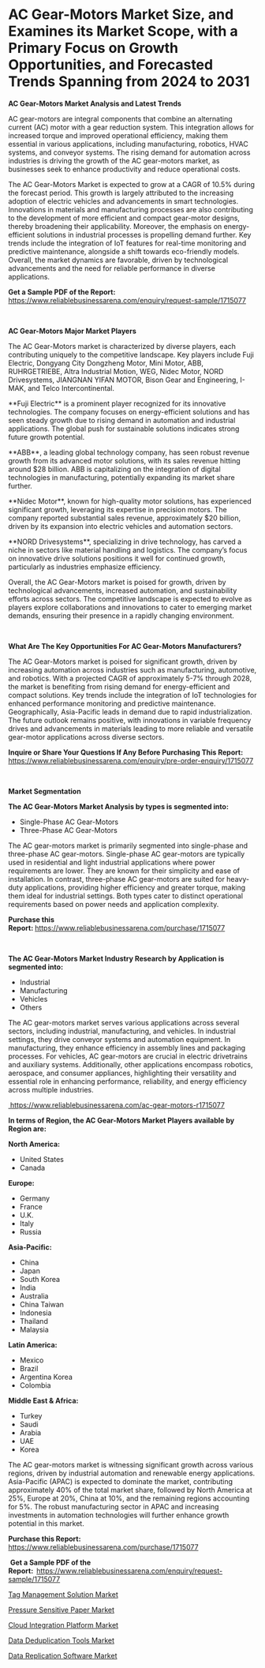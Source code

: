 <p><h1>AC Gear-Motors Market Size, and Examines its Market Scope, with a Primary Focus on Growth Opportunities, and Forecasted Trends Spanning from 2024 to 2031</h1></p><p><strong>AC Gear-Motors Market Analysis and Latest Trends</strong></p>
<p><p>AC gear-motors are integral components that combine an alternating current (AC) motor with a gear reduction system. This integration allows for increased torque and improved operational efficiency, making them essential in various applications, including manufacturing, robotics, HVAC systems, and conveyor systems. The rising demand for automation across industries is driving the growth of the AC gear-motors market, as businesses seek to enhance productivity and reduce operational costs.</p><p>The AC Gear-Motors Market is expected to grow at a CAGR of 10.5% during the forecast period. This growth is largely attributed to the increasing adoption of electric vehicles and advancements in smart technologies. Innovations in materials and manufacturing processes are also contributing to the development of more efficient and compact gear-motor designs, thereby broadening their applicability. Moreover, the emphasis on energy-efficient solutions in industrial processes is propelling demand further. Key trends include the integration of IoT features for real-time monitoring and predictive maintenance, alongside a shift towards eco-friendly models. Overall, the market dynamics are favorable, driven by technological advancements and the need for reliable performance in diverse applications.</p></p>
<p><strong>Get a Sample PDF of the Report:&nbsp;</strong> <a href="https://www.reliablebusinessarena.com/enquiry/request-sample/1715077?utm_campaign=1355&utm_medium=2&utm_source=Github&utm_content=ia&utm_term=23102024&utm_id=ac-gear-motors">https://www.reliablebusinessarena.com/enquiry/request-sample/1715077</a></p>
<p>&nbsp;</p>
<p><strong>AC Gear-Motors Major Market Players</strong></p>
<p><p>The AC Gear-Motors market is characterized by diverse players, each contributing uniquely to the competitive landscape. Key players include Fuji Electric, Dongyang City Dongzheng Motor, Mini Motor, ABB, RUHRGETRIEBE, Altra Industrial Motion, WEG, Nidec Motor, NORD Drivesystems, JIANGNAN YIFAN MOTOR, Bison Gear and Engineering, I-MAK, and Telco Intercontinental.</p><p>**Fuji Electric** is a prominent player recognized for its innovative technologies. The company focuses on energy-efficient solutions and has seen steady growth due to rising demand in automation and industrial applications. The global push for sustainable solutions indicates strong future growth potential.</p><p>**ABB**, a leading global technology company, has seen robust revenue growth from its advanced motor solutions, with its sales revenue hitting around $28 billion. ABB is capitalizing on the integration of digital technologies in manufacturing, potentially expanding its market share further.</p><p>**Nidec Motor**, known for high-quality motor solutions, has experienced significant growth, leveraging its expertise in precision motors. The company reported substantial sales revenue, approximately $20 billion, driven by its expansion into electric vehicles and automation sectors.</p><p>**NORD Drivesystems**, specializing in drive technology, has carved a niche in sectors like material handling and logistics. The company’s focus on innovative drive solutions positions it well for continued growth, particularly as industries emphasize efficiency.</p><p>Overall, the AC Gear-Motors market is poised for growth, driven by technological advancements, increased automation, and sustainability efforts across sectors. The competitive landscape is expected to evolve as players explore collaborations and innovations to cater to emerging market demands, ensuring their presence in a rapidly changing environment.</p></p>
<p>&nbsp;</p>
<p><strong>What Are The Key Opportunities For AC Gear-Motors Manufacturers?</strong></p>
<p><p>The AC Gear-Motors market is poised for significant growth, driven by increasing automation across industries such as manufacturing, automotive, and robotics. With a projected CAGR of approximately 5-7% through 2028, the market is benefiting from rising demand for energy-efficient and compact solutions. Key trends include the integration of IoT technologies for enhanced performance monitoring and predictive maintenance. Geographically, Asia-Pacific leads in demand due to rapid industrialization. The future outlook remains positive, with innovations in variable frequency drives and advancements in materials leading to more reliable and versatile gear-motor applications across diverse sectors.</p></p>
<p><strong>Inquire or Share Your Questions If Any Before Purchasing This Report:</strong> <a href="https://www.reliablebusinessarena.com/enquiry/pre-order-enquiry/1715077?utm_campaign=1355&utm_medium=2&utm_source=Github&utm_content=ia&utm_term=23102024&utm_id=ac-gear-motors">https://www.reliablebusinessarena.com/enquiry/pre-order-enquiry/1715077</a></p>
<p>&nbsp;</p>
<p><strong>Market Segmentation</strong></p>
<p><strong>The AC Gear-Motors Market Analysis by types is segmented into:</strong></p>
<p><ul><li>Single-Phase AC Gear-Motors</li><li>Three-Phase AC Gear-Motors</li></ul></p>
<p><p>The AC gear-motors market is primarily segmented into single-phase and three-phase AC gear-motors. Single-phase AC gear-motors are typically used in residential and light industrial applications where power requirements are lower. They are known for their simplicity and ease of installation. In contrast, three-phase AC gear-motors are suited for heavy-duty applications, providing higher efficiency and greater torque, making them ideal for industrial settings. Both types cater to distinct operational requirements based on power needs and application complexity.</p></p>
<p><strong>Purchase this Report:&nbsp;</strong><a href="https://www.reliablebusinessarena.com/purchase/1715077?utm_campaign=1355&utm_medium=2&utm_source=Github&utm_content=ia&utm_term=23102024&utm_id=ac-gear-motors">https://www.reliablebusinessarena.com/purchase/1715077</a></p>
<p>&nbsp;</p>
<p><strong>The AC Gear-Motors Market Industry Research by Application is segmented into:</strong></p>
<p><ul><li>Industrial</li><li>Manufacturing</li><li>Vehicles</li><li>Others</li></ul></p>
<p><p>The AC gear-motors market serves various applications across several sectors, including industrial, manufacturing, and vehicles. In industrial settings, they drive conveyor systems and automation equipment. In manufacturing, they enhance efficiency in assembly lines and packaging processes. For vehicles, AC gear-motors are crucial in electric drivetrains and auxiliary systems. Additionally, other applications encompass robotics, aerospace, and consumer appliances, highlighting their versatility and essential role in enhancing performance, reliability, and energy efficiency across multiple industries.</p></p>
<p><a href="https://www.reliablebusinessarena.com/ac-gear-motors-r1715077?utm_campaign=1355&utm_medium=2&utm_source=Github&utm_content=ia&utm_term=23102024&utm_id=ac-gear-motors">&nbsp;https://www.reliablebusinessarena.com/ac-gear-motors-r1715077</a></p>
<p><strong>In terms of Region, the AC Gear-Motors Market Players available by Region are:</strong></p>
<p>
    <p> <strong> North America: </strong>
        <ul>
            <li>United States</li>
            <li>Canada</li>
        </ul>
        </p> 
    <p> <strong> Europe: </strong>
        <ul>
            <li>Germany</li>
            <li>France</li>
            <li>U.K.</li>
            <li>Italy</li>
            <li>Russia</li>
        </ul>
        </p> 
    <p> <strong> Asia-Pacific: </strong>
        <ul>
            <li>China</li>
            <li>Japan</li>
            <li>South Korea</li>
            <li>India</li>
            <li>Australia</li>
            <li>China Taiwan</li>
            <li>Indonesia</li>
            <li>Thailand</li>
            <li>Malaysia</li>
        </ul>
        </p> 
    <p> <strong> Latin America: </strong>
        <ul>
            <li>Mexico</li>
            <li>Brazil</li>
            <li>Argentina Korea</li>
            <li>Colombia</li>
        </ul>
        </p> 
    <p> <strong> Middle East & Africa: </strong>
        <ul>
            <li>Turkey</li>
            <li>Saudi</li>
            <li>Arabia</li>
            <li>UAE</li>
            <li>Korea</li>
        </ul>
    </p>
    </p>
<p><p>The AC gear-motors market is witnessing significant growth across various regions, driven by industrial automation and renewable energy applications. Asia-Pacific (APAC) is expected to dominate the market, contributing approximately 40% of the total market share, followed by North America at 25%, Europe at 20%, China at 10%, and the remaining regions accounting for 5%. The robust manufacturing sector in APAC and increasing investments in automation technologies will further enhance growth potential in this market.</p></p>
<p><strong>Purchase this Report: </strong><a href="https://www.reliablebusinessarena.com/purchase/1715077?utm_campaign=1355&utm_medium=2&utm_source=Github&utm_content=ia&utm_term=23102024&utm_id=ac-gear-motors">https://www.reliablebusinessarena.com/purchase/1715077</a></p>
<p>&nbsp;<strong>Get a Sample PDF of the Report:&nbsp;&nbsp;</strong><a href="https://www.reliablebusinessarena.com/enquiry/request-sample/1715077?utm_campaign=1355&utm_medium=2&utm_source=Github&utm_content=ia&utm_term=23102024&utm_id=ac-gear-motors">https://www.reliablebusinessarena.com/enquiry/request-sample/1715077</a></p>
<p><strong></strong></p>
<p><p><a href="https://www.linkedin.com/pulse/tag-management-solution-market-size-growth-trends-lvbie?utm_campaign=1355&utm_medium=2&utm_source=Github&utm_content=ia&utm_term=23102024&utm_id=ac-gear-motors">Tag Management Solution Market</a></p><p><a href="https://github.com/luckyshygirl/Market-Research-Report-List-6/blob/main/pressure-sensitive-paper-market.md?utm_campaign=1355&utm_medium=2&utm_source=Github&utm_content=ia&utm_term=23102024&utm_id=ac-gear-motors">Pressure Sensitive Paper Market</a></p><p><a href="https://www.linkedin.com/pulse/cloud-integration-platform-market-report-product-type-end-use-51lse?utm_campaign=1355&utm_medium=2&utm_source=Github&utm_content=ia&utm_term=23102024&utm_id=ac-gear-motors">Cloud Integration Platform Market</a></p><p><a href="https://www.linkedin.com/pulse/global-data-deduplication-tools-market-pulse-trends-growth-8yjze?utm_campaign=1355&utm_medium=2&utm_source=Github&utm_content=ia&utm_term=23102024&utm_id=ac-gear-motors">Data Deduplication Tools Market</a></p><p><a href="https://www.linkedin.com/pulse/deep-dive-data-replication-software-market-itstrends-segmentation-slnme?utm_campaign=1355&utm_medium=2&utm_source=Github&utm_content=ia&utm_term=23102024&utm_id=ac-gear-motors">Data Replication Software Market</a></p></p>